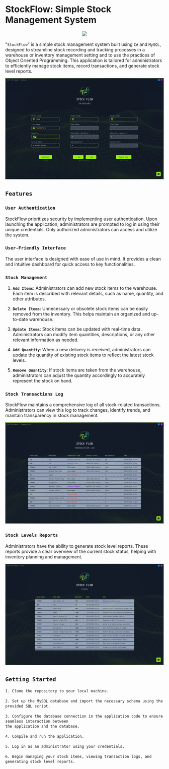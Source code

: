 <p align="center">
  <h1>
      StockFlow: Simple Stock Management System
  </h1>
</p>

<p align="center">
  <a href="https://skillicons.dev">
      <img src="https://skillicons.dev/icons?i=cs,mysql,rider&theme=dark" />
  </a>
</p>

"`StockFlow`" is a simple stock management system built using `C#` and `MySQL`, designed to streamline stock recording and tracking processes in a warehouse or inventory management setting and to use the practices of Object Oriented Programming. This application is tailored for administrators to efficiently manage stock items, record transactions, and generate stock level reports.

<div class="container" align="center">
  <img src="/thumbnails/stockflow_thumb_gif.gif" alt="Stockflow Thumbnail">
</div>


## `Features`

### `User Authentication`
StockFlow prioritizes security by implementing user authentication. Upon launching the application, administrators are prompted to log in using their unique credentials. Only authorized administrators can access and utilize the system.

### `User-Friendly Interface`
The user interface is designed with ease of use in mind. It provides a clean and intuitive dashboard for quick access to key functionalities.

### `Stock Management`
1. **`Add Items`**: Administrators can add new stock items to the warehouse. Each item is described with relevant details, such as name, quantity, and other attributes.

2. **`Delete Items`**: Unnecessary or obsolete stock items can be easily removed from the inventory. This helps maintain an organized and up-to-date warehouse.

3. **`Update Items`**: Stock items can be updated with real-time data. Administrators can modify item quantities, descriptions, or any other relevant information as needed.

4. **`Add Quantity`**: When a new delivery is received, administrators can update the quantity of existing stock items to reflect the latest stock levels.

5. **`Remove Quantity`**: If stock items are taken from the warehouse, administrators can adjust the quantity accordingly to accurately represent the stock on hand.

### `Stock Transactions Log`
StockFlow maintains a comprehensive log of all stock-related transactions. Administrators can view this log to track changes, identify trends, and maintain transparency in stock management.

![thumbnail_log](/thumbnails/stockflow_log.png)

### `Stock Levels Reports`
Administrators have the ability to generate stock level reports. These reports provide a clear overview of the current stock status, helping with inventory planning and management.

![thumbnail_log](/thumbnails/stockflow_stock.png)

## `Getting Started`

```To start using StockFlow, follow these steps:
1. Clone the repository to your local machine.

2. Set up the MySQL database and import the necessary schema using the provided SQL script.

3. Configure the database connection in the application code to ensure seamless interaction between 
the application and the database.

4. Compile and run the application.

5. Log in as an administrator using your credentials.

6. Begin managing your stock items, viewing transaction logs, and generating stock level reports.
```
